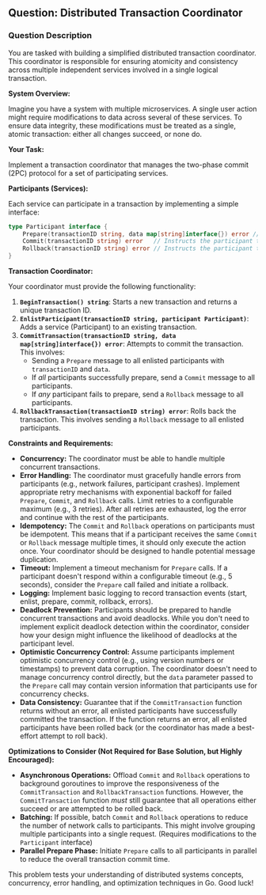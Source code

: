 ## Question: Distributed Transaction Coordinator

### Question Description

You are tasked with building a simplified distributed transaction coordinator. This coordinator is responsible for ensuring atomicity and consistency across multiple independent services involved in a single logical transaction.

**System Overview:**

Imagine you have a system with multiple microservices. A single user action might require modifications to data across several of these services. To ensure data integrity, these modifications must be treated as a single, atomic transaction: either all changes succeed, or none do.

**Your Task:**

Implement a transaction coordinator that manages the two-phase commit (2PC) protocol for a set of participating services.

**Participants (Services):**

Each service can participate in a transaction by implementing a simple interface:

```go
type Participant interface {
	Prepare(transactionID string, data map[string]interface{}) error // Asks the participant if it's ready to commit the transaction.
	Commit(transactionID string) error   // Instructs the participant to commit the transaction.
	Rollback(transactionID string) error // Instructs the participant to rollback the transaction.
}
```

**Transaction Coordinator:**

Your coordinator must provide the following functionality:

1.  **`BeginTransaction() string`**: Starts a new transaction and returns a unique transaction ID.
2.  **`EnlistParticipant(transactionID string, participant Participant)`**: Adds a service (Participant) to an existing transaction.
3.  **`CommitTransaction(transactionID string, data map[string]interface{}) error`**: Attempts to commit the transaction. This involves:
    *   Sending a `Prepare` message to all enlisted participants with `transactionID` and `data`.
    *   If *all* participants successfully prepare, send a `Commit` message to all participants.
    *   If *any* participant fails to prepare, send a `Rollback` message to all participants.
4.  **`RollbackTransaction(transactionID string) error`**: Rolls back the transaction. This involves sending a `Rollback` message to all enlisted participants.

**Constraints and Requirements:**

*   **Concurrency:** The coordinator must be able to handle multiple concurrent transactions.
*   **Error Handling:**  The coordinator must gracefully handle errors from participants (e.g., network failures, participant crashes).  Implement appropriate retry mechanisms with exponential backoff for failed `Prepare`, `Commit`, and `Rollback` calls. Limit retries to a configurable maximum (e.g., 3 retries).  After all retries are exhausted, log the error and continue with the rest of the participants.
*   **Idempotency:**  The `Commit` and `Rollback` operations on participants must be idempotent. This means that if a participant receives the same `Commit` or `Rollback` message multiple times, it should only execute the action once. Your coordinator should be designed to handle potential message duplication.
*   **Timeout:** Implement a timeout mechanism for `Prepare` calls. If a participant doesn't respond within a configurable timeout (e.g., 5 seconds), consider the `Prepare` call failed and initiate a rollback.
*   **Logging:** Implement basic logging to record transaction events (start, enlist, prepare, commit, rollback, errors).
*   **Deadlock Prevention:** Participants should be prepared to handle concurrent transactions and avoid deadlocks. While you don't need to implement explicit deadlock detection within the coordinator, consider how your design might influence the likelihood of deadlocks at the participant level.
*   **Optimistic Concurrency Control:** Assume participants implement optimistic concurrency control (e.g., using version numbers or timestamps) to prevent data corruption. The coordinator doesn't need to manage concurrency control directly, but the `data` parameter passed to the `Prepare` call may contain version information that participants use for concurrency checks.
*   **Data Consistency:** Guarantee that if the `CommitTransaction` function returns without an error, all enlisted participants have successfully committed the transaction.  If the function returns an error, all enlisted participants have been rolled back (or the coordinator has made a best-effort attempt to roll back).

**Optimizations to Consider (Not Required for Base Solution, but Highly Encouraged):**

*   **Asynchronous Operations:**  Offload `Commit` and `Rollback` operations to background goroutines to improve the responsiveness of the `CommitTransaction` and `RollbackTransaction` functions. However, the `CommitTransaction` function *must* still guarantee that all operations either succeed or are attempted to be rolled back.
*   **Batching:**  If possible, batch `Commit` and `Rollback` operations to reduce the number of network calls to participants.  This might involve grouping multiple participants into a single request. (Requires modifications to the `Participant` interface)
*   **Parallel Prepare Phase:** Initiate `Prepare` calls to all participants in parallel to reduce the overall transaction commit time.

This problem tests your understanding of distributed systems concepts, concurrency, error handling, and optimization techniques in Go. Good luck!
